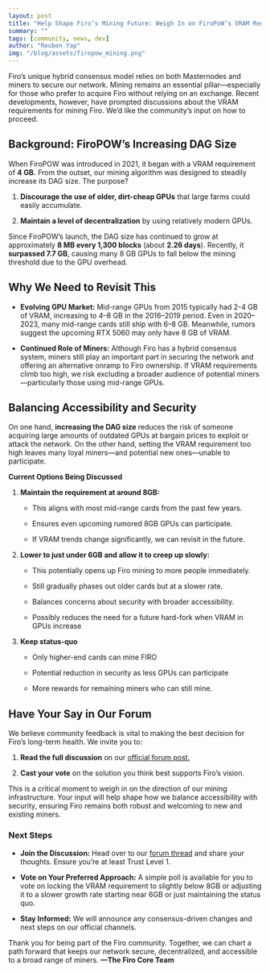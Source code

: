 ```yaml
---
layout: post
title: "Help Shape Firo’s Mining Future: Weigh In on FiroPoW’s VRAM Requirements"
summary: ""
tags: [community, news, dev]
author: "Reuben Yap"
img: "/blog/assets/firopow_mining.png"
---
```


Firo’s unique hybrid consensus model relies on both Masternodes and miners to secure our network. Mining remains an essential pillar—especially for those who prefer to acquire Firo without relying on an exchange. Recent developments, however, have prompted discussions about the VRAM requirements for mining Firo. We’d like the community’s input on how to proceed.

## Background: FiroPOW’s Increasing DAG Size

When FiroPOW was introduced in 2021, it began with a VRAM requirement of **4 GB.** From the outset, our mining algorithm was designed to steadily increase its DAG size. The purpose?

1. **Discourage the use of older, dirt-cheap GPUs** that large farms could easily accumulate.

2. **Maintain a level of decentralization** by using relatively modern GPUs.

Since FiroPOW’s launch, the DAG size has continued to grow at approximately **8 MB every 1,300 blocks** (about **2.26 days**). Recently, it **surpassed 7.7 GB**, causing many 8 GB GPUs to fall below the mining threshold due to the GPU overhead.

## Why We Need to Revisit This

* **Evolving GPU Market:** Mid-range GPUs from 2015 typically had 2-4 GB of VRAM, increasing to 4–8 GB in the 2016–2019 period. Even in 2020–2023, many mid-range cards still ship with 6–8 GB. Meanwhile, rumors suggest the upcoming RTX 5060 may only have 8 GB of VRAM.

* **Continued Role of Miners:** Although Firo has a hybrid consensus system, miners still play an important part in securing the network and offering an alternative onramp to Firo ownership. If VRAM requirements climb too high, we risk excluding a broader audience of potential miners—particularly those using mid-range GPUs.

## Balancing Accessibility and Security

On one hand, **increasing the DAG size** reduces the risk of someone acquiring large amounts of outdated GPUs at bargain prices to exploit or attack the network. On the other hand, setting the VRAM requirement too high leaves many loyal miners—and potential new ones—unable to participate.

**Current Options Being Discussed**

1. **Maintain the requirement at around 8GB:**

    * This aligns with most mid-range cards from the past few years.

    * Ensures even upcoming rumored 8GB GPUs can participate.

    * If VRAM trends change significantly, we can revisit in the future.

2. **Lower to just under 6GB and allow it to creep up slowly:**

    * This potentially opens up Firo mining to more people immediately.

    * Still gradually phases out older cards but at a slower rate.

    * Balances concerns about security with broader accessibility.

    * Possibly reduces the need for a future hard-fork when VRAM in GPUs increase

3. **Keep status-quo**

    * Only higher-end cards can mine FIRO

    * Potential reduction in security as less GPUs can participate

    * More rewards for remaining miners who can still mine.


## Have Your Say in Our Forum

We believe community feedback is vital to making the best decision for Firo’s long-term health. We invite you to:

1. **Read the full discussion** on our [official forum post.](https://forum.firo.org/t/poll-what-should-the-vram-requirement-for-mining-firo-be/3877)

2. **Cast your vote** on the solution you think best supports Firo’s vision.

This is a critical moment to weigh in on the direction of our mining infrastructure. Your input will help shape how we balance accessibility with security, ensuring Firo remains both robust and welcoming to new and existing miners.

### Next Steps

*  **Join the Discussion:** Head over to our [forum thread](https://forum.firo.org/t/poll-what-should-the-vram-requirement-for-mining-firo-be/3877) and share your thoughts. Ensure you’re at least Trust Level 1.

* **Vote on Your Preferred Approach:** A simple poll is available for you to vote on locking the VRAM requirement to slightly below 8GB or adjusting it to a slower growth rate starting near 6GB or just maintaining the status quo.

* **Stay Informed:** We will announce any consensus-driven changes and next steps on our official channels.

Thank you for being part of the Firo community. Together, we can chart a path forward that keeps our network secure, decentralized, and accessible to a broad range of miners.
__—The Firo Core Team__


